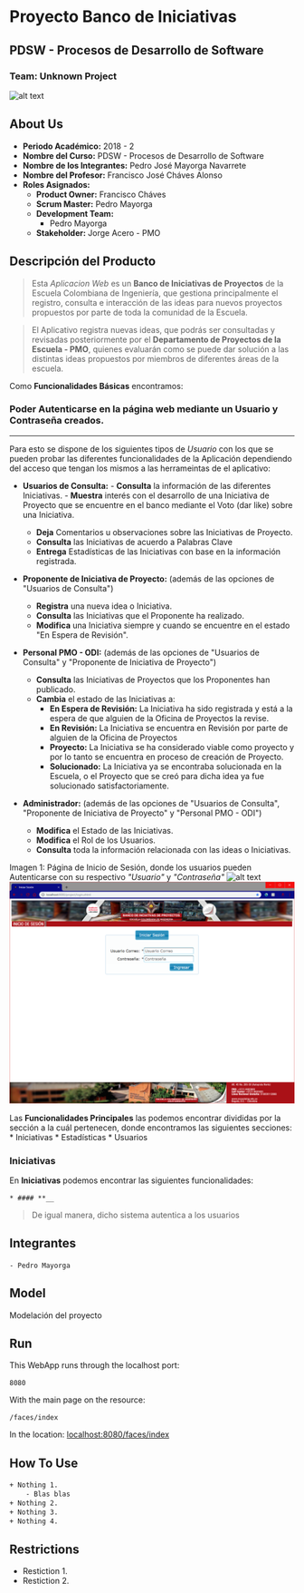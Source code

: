 ﻿# Proyecto Banco de Iniciativas
## PDSW - Procesos de Desarrollo de Software
### Team: Unknown Project
![alt text](https://github.com/PMOProjectPDSW/InitiativeBank-UnknownProject/tree/master/src/main/webapp/resources/img/tools/InitiativeBankLogo.png "Logo")


## About Us
+ **Periodo Académico:** 2018 - 2
+ **Nombre del Curso:** PDSW - Procesos de Desarrollo de Software
+ **Nombre de los Integrantes:** Pedro José Mayorga Navarrete
+ **Nombre del Profesor:** Francisco José Cháves Alonso
+ **Roles Asignados:**
	- **Product Owner:** Francisco Cháves
	- **Scrum Master:** Pedro Mayorga
	- **Development Team:**
		* Pedro Mayorga
	- **Stakeholder:** Jorge Acero - PMO

## Descripción del Producto
> Esta *Aplicacion Web* es un **Banco de Iniciativas de Proyectos** de la Escuela Colombiana de Ingeniería, que gestiona principalmente el registro, consulta e interacción de las ideas para nuevos proyectos propuestos por parte de toda la comunidad de la Escuela.

> El Aplicativo registra nuevas ideas, que podrás ser consultadas y revisadas posteriormente por el **Departamento de Proyectos de la Escuela - PMO**, quienes evaluarán como se puede dar solución a las distintas ideas propuestos por miembros de diferentes áreas de la escuela.

Como **Funcionalidades Básicas** encontramos:

### Poder **Autenticarse** en la página web mediante un **__Usuario__** y **__Contraseña__** creados.
----------------------
Para esto se dispone de los siguientes tipos de *Usuario* con los que se pueden probar las diferentes funcionalidades de la Aplicación dependiendo del acceso que tengan los mismos a las herrameintas de el aplicativo:
+ **Usuarios de Consulta:**
		- **__Consulta__** la información de las diferentes Iniciativas.
		- **__Muestra__** interés con el desarrollo de una Iniciativa de Proyecto que se encuentre en el banco mediante el Voto (dar like) sobre una Iniciativa.
	- **__Deja__** Comentarios u observaciones sobre las Iniciativas de Proyecto. 
	- **__Consulta__** las Iniciativas de acuerdo a Palabras Clave
	- **__Entrega__** Estadísticas de las Iniciativas con base en la información registrada.

+ **Proponente de Iniciativa de Proyecto:** (además de las opciones de "Usuarios de Consulta")
	- **__Registra__** una nueva idea o Iniciativa.
	- **__Consulta__** las Iniciativas que el Proponente ha realizado.
	- **__Modifica__** una Iniciativa siempre y cuando se encuentre en el estado "En Espera de Revisión".

+ **Personal PMO - ODI:** (además de las opciones de "Usuarios de Consulta" y "Proponente de Iniciativa de Proyecto")
	- **__Consulta__** las Iniciativas de Proyectos que los Proponentes han publicado.
	- **__Cambia__** el estado de las Iniciativas a:
		* **En Espera de Revisión:** La Iniciativa ha sido registrada y está a la espera de que alguien de la Oficina de Proyectos la revise. 
		* **En Revisión:** La Iniciativa se encuentra en Revisión por parte de alguien de la Oficina de Proyectos
		* **Proyecto:** La Iniciativa se ha considerado viable como proyecto y por lo tanto se encuentra en proceso de creación de Proyecto.
		* **Solucionado:** La Iniciativa ya se encontraba solucionada en la Escuela, o el Proyecto que se creó para dicha idea ya fue solucionado satisfactoriamente.

+ **Administrador:** (además de las opciones de "Usuarios de Consulta", "Proponente de Iniciativa de Proyecto" y "Personal PMO - ODI")
	- **__Modifica__** el Estado de las Iniciativas.
	- **__Modifica__** el Rol de los Usuarios.
	- **__Consulta__** toda la información relacionada con las ideas o Iniciativas.
	
Imagen 1: Página de Inicio de Sesión, donde los usuarios pueden Autenticarse con su respectivo *"Usuario"* y *"Contraseña"*
![alt text](https://raw.githubusercontent.com/PMOProjectPDSW/InitiativeBank-UnknownProject/tree/master/testImages/Login_Imagen1.PNG)
![Alt text](testImages/Login_Imagen1.PNG?raw=true "Title")

Las **Funcionalidades Principales** las podemos encontrar divididas por la sección a la cuál pertenecen, donde encontramos las siguientes secciones:
	* Iniciativas
	* Estadísticas
	* Usuarios

### Iniciativas
En **Iniciativas** podemos encontrar las siguientes funcionalidades:

	* #### **__

> De igual manera, dicho sistema autentica a los usuarios 

## Integrantes
	- Pedro Mayorga

## Model
Modelación del proyecto

## Run
This WebApp runs through the localhost port:
```
8080
```
With the main page on the resource:
```
/faces/index
```
In the location:
[localhost:8080/faces/index](localhost:8080/project/login.xhtml)

## How To Use
	+ Nothing 1.
		- Blas blas
	+ Nothing 2.
	+ Nothing 3.
	+ Nothing 4.

## Restrictions
* Restiction 1.
* Restiction 2.
